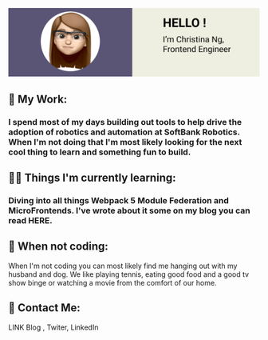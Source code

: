 ![Image of Yaktocat](./banner.png)

## 🤖 My Work: 
### I spend most of my days building out tools to help drive the adoption of robotics and automation at SoftBank Robotics. When I'm not doing that I'm most likely looking for the next cool thing to learn and something fun to build. 

## 👩‍💻 Things I'm currently learning: 
### Diving into all things Webpack 5 Module Federation and MicroFrontends. I've wrote about it some on my blog you can read HERE. 

## 🎾 When not coding: 
When I'm not coding you can most likely find me hanging out with my husband and dog. We like playing tennis, eating good food and a good tv show binge or watching a movie from the comfort of our home. 

## 👋 Contact Me: 
LINK Blog , Twiter, LinkedIn
